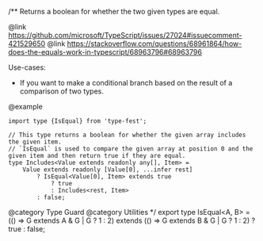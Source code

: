 /\*\*
Returns a boolean for whether the two given types are equal.

@link <https://github.com/microsoft/TypeScript/issues/27024#issuecomment-421529650>
@link <https://stackoverflow.com/questions/68961864/how-does-the-equals-work-in-typescript/68963796#68963796>

Use-cases:

- If you want to make a conditional branch based on the result of a comparison of two types.

@example

    import type {IsEqual} from 'type-fest';

    // This type returns a boolean for whether the given array includes the given item.
    // `IsEqual` is used to compare the given array at position 0 and the given item and then return true if they are equal.
    type Includes<Value extends readonly any[], Item> =
        Value extends readonly [Value[0], ...infer rest]
            ? IsEqual<Value[0], Item> extends true
                ? true
                : Includes<rest, Item>
            : false;

@category Type Guard
@category Utilities
\*/
export type IsEqual\<A, B\> =
(<G>() =\> G extends A & G \| G ? 1 : 2) extends
(<G>() =\> G extends B & G \| G ? 1 : 2)
? true
: false;
